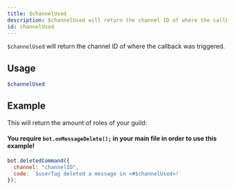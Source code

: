 ```yaml
---
title: $channelUsed 
description: $channelUsed will return the channel ID of where the callback was triggered.
id: channelUsed
---
```


`$channelUsed` will return the channel ID of where the callback was triggered.

## Usage

```php
$channelUsed
```



## Example

This will return the amount of roles of your guild:

#### You require `bot.onMessageDelete();` in your main file in order to use this example!

```javascript
bot.deletedCommand({
  channel: "channelID",
  code: `$userTag deleted a message in <#$channelUsed>!`
});
```
